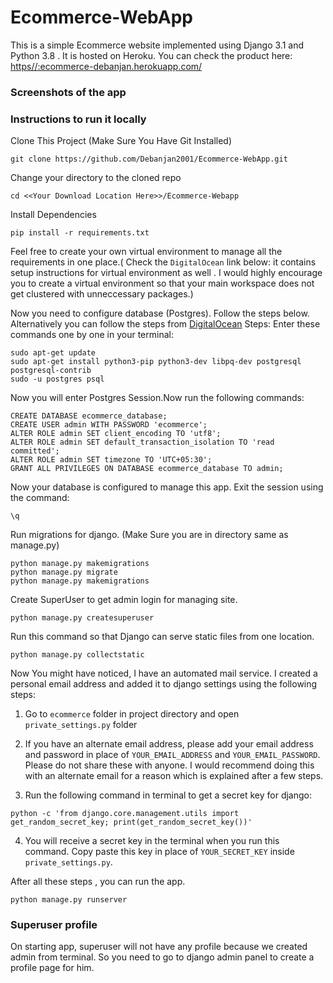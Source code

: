 # Ecommerce-WebApp

This is a simple Ecommerce website implemented using Django 3.1 and Python 3.8 . It is hosted on Heroku. You can check the product here: [https//:ecommerce-debanjan.herokuapp.com/](https//:ecommerce-debanjan.herokuapp.com/)


### Screenshots of the app

### Instructions to run it locally

Clone This Project (Make Sure You Have Git Installed)
```
git clone https://github.com/Debanjan2001/Ecommerce-WebApp.git
```

Change your directory to the cloned repo

```
cd <<Your Download Location Here>>/Ecommerce-Webapp
```

Install Dependencies 

```
pip install -r requirements.txt
```
Feel free to create your own virtual environment to manage all the requirements in one place.( Check the `DigitalOcean` link below: it contains setup instructions for virtual environment as well . I would highly encourage you to create a virtual environment so that your main workspace does not get clustered with unneccessary packages.)

Now you need to configure database (Postgres). Follow the steps below. Alternatively you can follow the steps from [DigitalOcean](https://www.digitalocean.com/community/tutorials/how-to-use-postgresql-with-your-django-application-on-ubuntu-16-04)
Steps: Enter these commands one by one in your terminal:
```
sudo apt-get update
sudo apt-get install python3-pip python3-dev libpq-dev postgresql postgresql-contrib
sudo -u postgres psql
```

Now you will enter Postgres Session.Now run the following commands:
```
CREATE DATABASE ecommerce_database;
CREATE USER admin WITH PASSWORD 'ecommerce';
ALTER ROLE admin SET client_encoding TO 'utf8';
ALTER ROLE admin SET default_transaction_isolation TO 'read committed';
ALTER ROLE admin SET timezone TO 'UTC+05:30';
GRANT ALL PRIVILEGES ON DATABASE ecommerce_database TO admin;
```

Now your database is configured to manage this app. Exit the session using the command:
```
\q
```

Run migrations for django. (Make Sure you are in directory same as manage.py)
```
python manage.py makemigrations
python manage.py migrate
python manage.py makemigrations
```

Create SuperUser to get admin login for managing site.
```
python manage.py createsuperuser
```

Run this command so that Django can serve static files from one location.
```
python manage.py collectstatic
```

Now You might have noticed, I have an automated mail service. I created a personal email address and added it to django settings using the following steps:

1. Go to `ecommerce` folder in project directory and open `private_settings.py` folder

2. If you have an alternate email address, please add your email address and password in place of `YOUR_EMAIL_ADDRESS` and `YOUR_EMAIL_PASSWORD`. Please do not share these with anyone. I would recommend doing this with an alternate email for a reason which is explained after a few steps.

3. Run the following command in terminal to get a secret key for django: 
```
python -c 'from django.core.management.utils import get_random_secret_key; print(get_random_secret_key())' 
```

4. You will receive a secret key in the terminal when you run this command. Copy paste this key in place of `YOUR_SECRET_KEY` inside `private_settings.py`.

After all these steps , you can run the app. 
```
python manage.py runserver
```

### Superuser profile
On starting app, superuser will not have any profile because we created admin from terminal. So you need to go to django admin panel to create a profile page for him.
